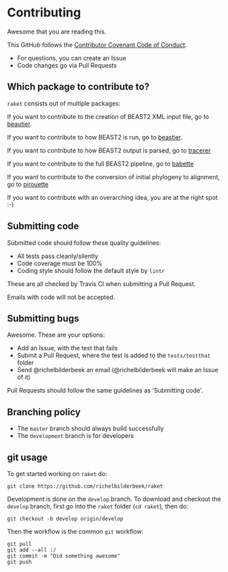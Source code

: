 # Contributing

Awesome that you are reading this.

This GitHub follows the [Contributor Covenant Code of Conduct](doc/code_of_conduct.md).

 * For questions, you can create an Issue
 * Code changes go via Pull Requests

## Which package to contribute to?

`raket` consists out of multiple packages:

If you want to contribute to the creation of BEAST2 XML input file,
go to [beautier](https://github.com/richelbilderbeek/beautier/blob/master/CONTRIBUTING.md).

If you want to contribute to how BEAST2 is run,
go to [beastier](https://github.com/richelbilderbeek/beastier/blob/master/CONTRIBUTING.md).

If you want to contribute to how BEAST2 output is parsed,
go to [tracerer](https://github.com/richelbilderbeek/tracerer/blob/master/CONTRIBUTING.md)

If you want to contribute to the full BEAST2 pipeline,
go to [babette](https://github.com/richelbilderbeek/babette/blob/master/CONTRIBUTING.md)

If you want to contribute to the conversion of initial phylogeny to alignment,
go to [pirouette](https://github.com/richelbilderbeek/pirouette/blob/master/CONTRIBUTING.md)

If you want to contribute with an overarching idea, you are at the right spot :-) 

## Submitting code

Submitted code should follow these quality guidelines:

 * All tests pass cleanly/silently
 * Code coverage must be 100%
 * Coding style should follow the default style by `lintr`

These are all checked by Travis CI when submitting
a Pull Request. 

Emails with code will not be accepted.

## Submitting bugs

Awesome. These are your options:

 * Add an Issue, with the test that fails
 * Submit a Pull Request, where the test is added to the `tests/testthat` folder
 * Send @richelbilderbeek an email (@richelbilderbeek will make an Issue of it)

Pull Requests should follow the same guidelines as 'Submitting code'.

## Branching policy

 * The `master` branch should always build successfully
 * The `development` branch is for developers

## git usage

To get started working on `raket` do:

```
git clone https://github.com/richelbilderbeek/raket
```

Development is done on the `develop` branch. 
To download and checkout the `develop` branch, 
first go into the `raket` folder (`cd raket`), then do:

```
git checkout -b develop origin/develop
```

Then the workflow is the common `git` workflow:

```
git pull
git add --all :/
git commit -m "Did something awesome"
git push
```

